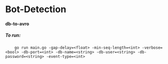 # Bot-Detection

#### db-to-avro
##### To run:
```shell script
    go run main.go -gap-delay=<float> -min-seq-length=<int> -verbose=<bool> -db-port=<int> -db-name=<string> -db-user=<string> -db-password=<string> -event-type=<int>
```